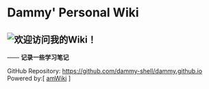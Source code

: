 # Dammy' Personal Wiki

![欢迎访问我的Wiki！](amWiki/images/maixi.png=200-200 "欢迎访问！")  
---

—— **记录一些学习笔记**

GitHub Repository:
https://github.com/dammy-shell/dammy.github.io   
Powered by:[ [amWiki](https://amwiki.org/doc/) ]
